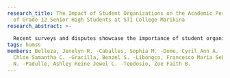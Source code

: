 ```yaml
---
research_title: The Impact of Student Organizations on the Academic Performance
  of Grade 12 Senior High Students at STI College Marikina
research_abstract: >-
  
  Recent surveys and disputes showcase the importance of student organization in a student’s career life. Not only does it provide a well-accomplished background, but it also improves the set of skills of students that helps in their future endeavors. However, without proper management of extra-curricular, students’ may face a negative impact on their academic performance. Student Organizations and Academic Performances has a very dynamic relationship that shapes the student for a better future ahead. The researchers surveyed the students from STI College Marikina’s Senior High School which offered the following programs: ABM, CART, ICT, TOPE, and HUMSS. Informants from each respective strands were chosen for the study. The objective of this research is to discover the impact between the complex relationship of student organizations on the academic performance of Senior High school among the specific group of Grade 12 students actively involve in school clubs and societies. It is hoped that the findings of this study contribute to academic research and inform managements as well as provide opportunities.
tags: humss
members: Belleza, Jenelyn R. -Caballes, Sophia M. -Dome, Cyril Ann A. -Espiritu,
  Chloe Samantha C. -Gracilla, Benzel S. -Libongco, Francesco Maria Sebastian
  N. -Padulle, Ashley Reine Jewel C. -Teodosio, Zoe Faith B.
---
```

